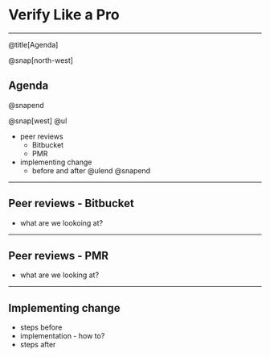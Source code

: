 #  Verify Like a Pro


---
@title[Agenda]

@snap[north-west]
## Agenda
@snapend

@snap[west]
@ul
- peer reviews
  - Bitbucket
  - PMR
- implementing change
  - before and after
@ulend
@snapend

---

## Peer reviews - Bitbucket

- what are we lookoing at?

---

## Peer reviews - PMR

- what are we looking at?

---

## Implementing change

- steps before
- implementation - how to?
- steps after


